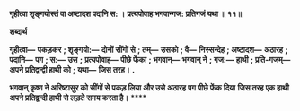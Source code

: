 **गृहीत्वा शृङ्गयोस्तं वा अष्टादश पदानि स: ।** **प्रत्यपोवाह भगवान्गज: प्रतिगजं यथा ॥ ११॥** 

**शब्दार्थ** 

**गृहीत्वा—** **पकड़कर** **; शृङ्गयो:—** **दोनों सींगों से** **; तम्—** **उसको** **; वै—** **निस्सन्देह** **; अष्टादश—** **अठारह** **; पदानि—** **पग** **; स:—** **उस** **;** **प्रत्यपोवाह—** **पीछे फेंका** **; भगवान्—** **भगवान् ने** **; गज:—** **हाथी** **; प्रति-गजम्—** **अपने प्रतिद्वन्द्वी हाथी को** **; यथा—** **जिस तरह।** **.** 

**भगवान् कृष्ण ने अरिष्टासुर को सींगों से पकड़ लिया और उसे अठारह पग पीछे फेंक दिया** **जिस तरह एक हाथी अपने प्रतिद्वन्दी हाथी से लड़ते समय करता है।** **** 